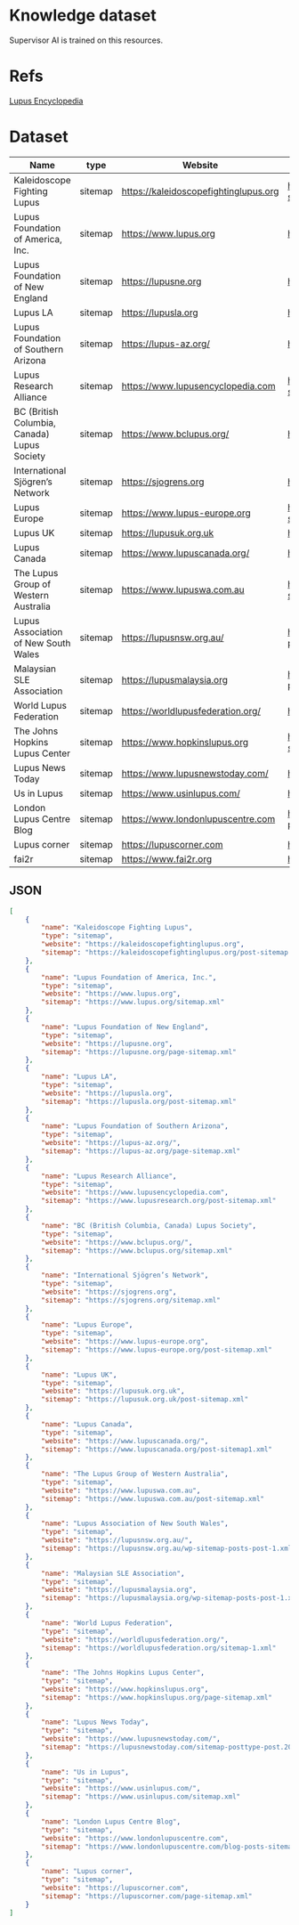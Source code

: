 # Knowledge dataset

Supervisor AI is trained on this resources.

# Refs
[Lupus Encyclopedia](https://www.lupusencyclopedia.com/patient-resources/)

# Dataset

| Name | type | Website | Sitemap |
| ---  | ---  | ---     | ---     |
| Kaleidoscope Fighting Lupus | sitemap | https://kaleidoscopefightinglupus.org | https://kaleidoscopefightinglupus.org/post-sitemap.xml|
| Lupus Foundation of America, Inc.| sitemap | https://www.lupus.org | https://www.lupus.org/sitemap.xml |
| Lupus Foundation of New England  | sitemap |  https://lupusne.org | https://lupusne.org/page-sitemap.xml |
| Lupus LA | sitemap | https://lupusla.org | https://lupusla.org/post-sitemap.xml | 
| Lupus Foundation of Southern Arizona | sitemap |  https://lupus-az.org/ | https://lupus-az.org/page-sitemap.xml |
| Lupus Research Alliance | sitemap |  https://www.lupusencyclopedia.com | https://www.lupusresearch.org/post-sitemap.xml |
| BC (British Columbia, Canada) Lupus Society | sitemap | https://www.bclupus.org/ | https://www.bclupus.org/sitemap.xml |
| International Sjögren’s Network | sitemap | https://sjogrens.org | https://sjogrens.org/sitemap.xml |
| Lupus Europe | sitemap | https://www.lupus-europe.org | https://www.lupus-europe.org/post-sitemap.xml |
| Lupus UK | sitemap | https://lupusuk.org.uk | https://lupusuk.org.uk/post-sitemap.xml | 
| Lupus Canada | sitemap | https://www.lupuscanada.org/ | https://www.lupuscanada.org/ | https://www.lupuscanada.org/post-sitemap1.xml |
| The Lupus Group of Western Australia | sitemap | https://www.lupuswa.com.au | https://www.lupuswa.com.au/post-sitemap.xml | 
| Lupus Association of New South Wales | sitemap | https://lupusnsw.org.au/ | https://lupusnsw.org.au/wp-sitemap-posts-post-1.xml | 
| Malaysian SLE Association | sitemap | https://lupusmalaysia.org | https://lupusmalaysia.org/wp-sitemap-posts-post-1.xml | 
| World Lupus Federation | sitemap | https://worldlupusfederation.org/ | https://worldlupusfederation.org/ | https://worldlupusfederation.org/sitemap-1.xml | 
| The Johns Hopkins Lupus Center | sitemap | https://www.hopkinslupus.org | https://www.hopkinslupus.org/page-sitemap.xml | 
| Lupus News Today | sitemap | https://www.lupusnewstoday.com/ | https://www.lupusnewstoday.com/ | https://lupusnewstoday.com/sitemap-posttype-post.2024.xml |
| Us in Lupus | sitemap | https://www.usinlupus.com/ | https://www.usinlupus.com/sitemap.xml | 
| London Lupus Centre Blog | sitemap | https://www.londonlupuscentre.com |https://www.londonlupuscentre.com/blog-posts-sitemap.xml |
| Lupus corner | sitemap | https://lupuscorner.com | https://lupuscorner.com/page-sitemap.xml | 
| fai2r | sitemap | https://www.fai2r.org | https://www.fai2r.org/sitemap_index.xml |


## JSON
```json
[
    {
        "name": "Kaleidoscope Fighting Lupus",
        "type": "sitemap",
        "website": "https://kaleidoscopefightinglupus.org",
        "sitemap": "https://kaleidoscopefightinglupus.org/post-sitemap.xml"
    },
    {
        "name": "Lupus Foundation of America, Inc.",
        "type": "sitemap",
        "website": "https://www.lupus.org",
        "sitemap": "https://www.lupus.org/sitemap.xml"
    },
    {
        "name": "Lupus Foundation of New England",
        "type": "sitemap",
        "website": "https://lupusne.org",
        "sitemap": "https://lupusne.org/page-sitemap.xml"
    },
    {
        "name": "Lupus LA",
        "type": "sitemap",
        "website": "https://lupusla.org",
        "sitemap": "https://lupusla.org/post-sitemap.xml"
    },
    {
        "name": "Lupus Foundation of Southern Arizona",
        "type": "sitemap",
        "website": "https://lupus-az.org/",
        "sitemap": "https://lupus-az.org/page-sitemap.xml"
    },
    {
        "name": "Lupus Research Alliance",
        "type": "sitemap",
        "website": "https://www.lupusencyclopedia.com",
        "sitemap": "https://www.lupusresearch.org/post-sitemap.xml"
    },
    {
        "name": "BC (British Columbia, Canada) Lupus Society",
        "type": "sitemap",
        "website": "https://www.bclupus.org/",
        "sitemap": "https://www.bclupus.org/sitemap.xml"
    },
    {
        "name": "International Sjögren’s Network",
        "type": "sitemap",
        "website": "https://sjogrens.org",
        "sitemap": "https://sjogrens.org/sitemap.xml"
    },
    {
        "name": "Lupus Europe",
        "type": "sitemap",
        "website": "https://www.lupus-europe.org",
        "sitemap": "https://www.lupus-europe.org/post-sitemap.xml"
    },
    {
        "name": "Lupus UK",
        "type": "sitemap",
        "website": "https://lupusuk.org.uk",
        "sitemap": "https://lupusuk.org.uk/post-sitemap.xml"
    },
    {
        "name": "Lupus Canada",
        "type": "sitemap",
        "website": "https://www.lupuscanada.org/",
        "sitemap": "https://www.lupuscanada.org/post-sitemap1.xml"
    },
    {
        "name": "The Lupus Group of Western Australia",
        "type": "sitemap",
        "website": "https://www.lupuswa.com.au",
        "sitemap": "https://www.lupuswa.com.au/post-sitemap.xml"
    },
    {
        "name": "Lupus Association of New South Wales",
        "type": "sitemap",
        "website": "https://lupusnsw.org.au/",
        "sitemap": "https://lupusnsw.org.au/wp-sitemap-posts-post-1.xml"
    },
    {
        "name": "Malaysian SLE Association",
        "type": "sitemap",
        "website": "https://lupusmalaysia.org",
        "sitemap": "https://lupusmalaysia.org/wp-sitemap-posts-post-1.xml"
    },
    {
        "name": "World Lupus Federation",
        "type": "sitemap",
        "website": "https://worldlupusfederation.org/",
        "sitemap": "https://worldlupusfederation.org/sitemap-1.xml"
    },
    {
        "name": "The Johns Hopkins Lupus Center",
        "type": "sitemap",
        "website": "https://www.hopkinslupus.org",
        "sitemap": "https://www.hopkinslupus.org/page-sitemap.xml"
    },
    {
        "name": "Lupus News Today",
        "type": "sitemap",
        "website": "https://www.lupusnewstoday.com/",
        "sitemap": "https://lupusnewstoday.com/sitemap-posttype-post.2024.xml"
    },
    {
        "name": "Us in Lupus",
        "type": "sitemap",
        "website": "https://www.usinlupus.com/",
        "sitemap": "https://www.usinlupus.com/sitemap.xml"
    },
    {
        "name": "London Lupus Centre Blog",
        "type": "sitemap",
        "website": "https://www.londonlupuscentre.com",
        "sitemap": "https://www.londonlupuscentre.com/blog-posts-sitemap.xml"
    },
    {
        "name": "Lupus corner",
        "type": "sitemap",
        "website": "https://lupuscorner.com",
        "sitemap": "https://lupuscorner.com/page-sitemap.xml"
    }
]

```